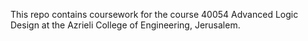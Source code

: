 This repo contains coursework for the course 40054 Advanced Logic Design at the Azrieli College of Engineering, Jerusalem.
